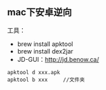 ## mac下安卓逆向

工具：
- brew install apktool
- brew install dex2jar
- JD-GUI：http://jd.benow.ca/

```bush
apktool d xxx.apk
apktool b xxx     //文件夹
```
